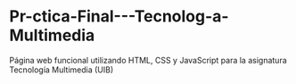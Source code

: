# Pr-ctica-Final---Tecnolog-a-Multimedia
Página web funcional utilizando HTML, CSS y JavaScript para la asignatura Tecnología Multimedia (UIB)
